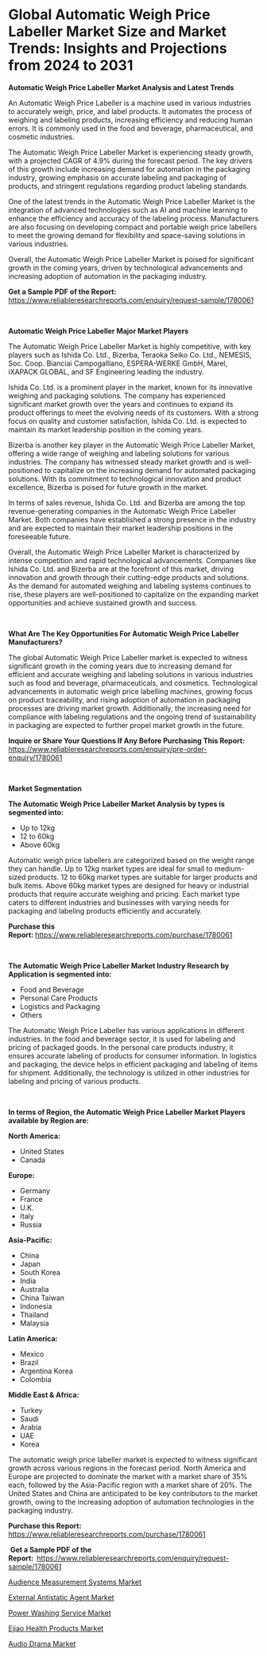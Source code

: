 <p><h1>Global Automatic Weigh Price Labeller Market Size and Market Trends: Insights and Projections from 2024 to 2031</h1></p><p><strong>Automatic Weigh Price Labeller Market Analysis and Latest Trends</strong></p>
<p><p>An Automatic Weigh Price Labeller is a machine used in various industries to accurately weigh, price, and label products. It automates the process of weighing and labeling products, increasing efficiency and reducing human errors. It is commonly used in the food and beverage, pharmaceutical, and cosmetic industries.</p><p>The Automatic Weigh Price Labeller Market is experiencing steady growth, with a projected CAGR of 4.9% during the forecast period. The key drivers of this growth include increasing demand for automation in the packaging industry, growing emphasis on accurate labeling and packaging of products, and stringent regulations regarding product labeling standards.</p><p>One of the latest trends in the Automatic Weigh Price Labeller Market is the integration of advanced technologies such as AI and machine learning to enhance the efficiency and accuracy of the labeling process. Manufacturers are also focusing on developing compact and portable weigh price labellers to meet the growing demand for flexibility and space-saving solutions in various industries.</p><p>Overall, the Automatic Weigh Price Labeller Market is poised for significant growth in the coming years, driven by technological advancements and increasing adoption of automation in the packaging industry.</p></p>
<p><strong>Get a Sample PDF of the Report:&nbsp;</strong> <a href="https://www.reliableresearchreports.com/enquiry/request-sample/1780061">https://www.reliableresearchreports.com/enquiry/request-sample/1780061</a></p>
<p>&nbsp;</p>
<p><strong>Automatic Weigh Price Labeller Major Market Players</strong></p>
<p><p>The Automatic Weigh Price Labeller Market is highly competitive, with key players such as Ishida Co. Ltd., Bizerba, Teraoka Seiko Co. Ltd., NEMESIS, Soc. Coop. Bianciai Campogalliano, ESPERA-WERKE GmbH, Marel, iXAPACK GLOBAL, and SF Engineering leading the industry.</p><p>Ishida Co. Ltd. is a prominent player in the market, known for its innovative weighing and packaging solutions. The company has experienced significant market growth over the years and continues to expand its product offerings to meet the evolving needs of its customers. With a strong focus on quality and customer satisfaction, Ishida Co. Ltd. is expected to maintain its market leadership position in the coming years.</p><p>Bizerba is another key player in the Automatic Weigh Price Labeller Market, offering a wide range of weighing and labeling solutions for various industries. The company has witnessed steady market growth and is well-positioned to capitalize on the increasing demand for automated packaging solutions. With its commitment to technological innovation and product excellence, Bizerba is poised for future growth in the market.</p><p>In terms of sales revenue, Ishida Co. Ltd. and Bizerba are among the top revenue-generating companies in the Automatic Weigh Price Labeller Market. Both companies have established a strong presence in the industry and are expected to maintain their market leadership positions in the foreseeable future.</p><p>Overall, the Automatic Weigh Price Labeller Market is characterized by intense competition and rapid technological advancements. Companies like Ishida Co. Ltd. and Bizerba are at the forefront of this market, driving innovation and growth through their cutting-edge products and solutions. As the demand for automated weighing and labeling systems continues to rise, these players are well-positioned to capitalize on the expanding market opportunities and achieve sustained growth and success.</p></p>
<p>&nbsp;</p>
<p><strong>What Are The Key Opportunities For Automatic Weigh Price Labeller Manufacturers?</strong></p>
<p><p>The global Automatic Weigh Price Labeller market is expected to witness significant growth in the coming years due to increasing demand for efficient and accurate weighing and labeling solutions in various industries such as food and beverage, pharmaceuticals, and cosmetics. Technological advancements in automatic weigh price labelling machines, growing focus on product traceability, and rising adoption of automation in packaging processes are driving market growth. Additionally, the increasing need for compliance with labeling regulations and the ongoing trend of sustainability in packaging are expected to further propel market growth in the future.</p></p>
<p><strong>Inquire or Share Your Questions If Any Before Purchasing This Report:</strong> <a href="https://www.reliableresearchreports.com/enquiry/pre-order-enquiry/1780061">https://www.reliableresearchreports.com/enquiry/pre-order-enquiry/1780061</a></p>
<p>&nbsp;</p>
<p><strong>Market Segmentation</strong></p>
<p><strong>The Automatic Weigh Price Labeller Market Analysis by types is segmented into:</strong></p>
<p><ul><li>Up to 12kg</li><li>12 to 60kg</li><li>Above 60kg</li></ul></p>
<p><p>Automatic weigh price labellers are categorized based on the weight range they can handle. Up to 12kg market types are ideal for small to medium-sized products. 12 to 60kg market types are suitable for larger products and bulk items. Above 60kg market types are designed for heavy or industrial products that require accurate weighing and pricing. Each market type caters to different industries and businesses with varying needs for packaging and labeling products efficiently and accurately.</p></p>
<p><strong>Purchase this Report:&nbsp;</strong><a href="https://www.reliableresearchreports.com/purchase/1780061">https://www.reliableresearchreports.com/purchase/1780061</a></p>
<p>&nbsp;</p>
<p><strong>The Automatic Weigh Price Labeller Market Industry Research by Application is segmented into:</strong></p>
<p><ul><li>Food and Beverage</li><li>Personal Care Products</li><li>Logistics and Packaging</li><li>Others</li></ul></p>
<p><p>The Automatic Weigh Price Labeller has various applications in different industries. In the food and beverage sector, it is used for labeling and pricing of packaged goods. In the personal care products industry, it ensures accurate labeling of products for consumer information. In logistics and packaging, the device helps in efficient packaging and labeling of items for shipment. Additionally, the technology is utilized in other industries for labeling and pricing of various products.</p></p>
<p>&nbsp;</p>
<p><strong>In terms of Region, the Automatic Weigh Price Labeller Market Players available by Region are:</strong></p>
<p>
    <p> <strong> North America: </strong>
        <ul>
            <li>United States</li>
            <li>Canada</li>
        </ul>
        </p> 
    <p> <strong> Europe: </strong>
        <ul>
            <li>Germany</li>
            <li>France</li>
            <li>U.K.</li>
            <li>Italy</li>
            <li>Russia</li>
        </ul>
        </p> 
    <p> <strong> Asia-Pacific: </strong>
        <ul>
            <li>China</li>
            <li>Japan</li>
            <li>South Korea</li>
            <li>India</li>
            <li>Australia</li>
            <li>China Taiwan</li>
            <li>Indonesia</li>
            <li>Thailand</li>
            <li>Malaysia</li>
        </ul>
        </p> 
    <p> <strong> Latin America: </strong>
        <ul>
            <li>Mexico</li>
            <li>Brazil</li>
            <li>Argentina Korea</li>
            <li>Colombia</li>
        </ul>
        </p> 
    <p> <strong> Middle East & Africa: </strong>
        <ul>
            <li>Turkey</li>
            <li>Saudi</li>
            <li>Arabia</li>
            <li>UAE</li>
            <li>Korea</li>
        </ul>
    </p>
    </p>
<p><p>The automatic weigh price labeller market is expected to witness significant growth across various regions in the forecast period. North America and Europe are projected to dominate the market with a market share of 35% each, followed by the Asia-Pacific region with a market share of 20%. The United States and China are anticipated to be key contributors to the market growth, owing to the increasing adoption of automation technologies in the packaging industry.</p></p>
<p><strong>Purchase this Report: </strong><a href="https://www.reliableresearchreports.com/purchase/1780061">https://www.reliableresearchreports.com/purchase/1780061</a></p>
<p>&nbsp;<strong>Get a Sample PDF of the Report:&nbsp;&nbsp;</strong><a href="https://www.reliableresearchreports.com/enquiry/request-sample/1780061">https://www.reliableresearchreports.com/enquiry/request-sample/1780061</a></p>
<p><strong></strong></p>
<p><p><a href="https://medium.com/@arnisaleka1951/audience-measurement-systems-market-trends-forecast-and-competitive-analysis-to-2031-13c2b883bcc8">Audience Measurement Systems Market</a></p><p><a href="https://github.com/danielneavesallisons03mba/Market-Research-Report-List-1/blob/main/external-antistatic-agent-market.md">External Antistatic Agent Market</a></p><p><a href="https://medium.com/@arnisaleka1951/power-washing-service-market-the-key-to-successful-business-strategy-forecast-till-2031-7fd56de3be59">Power Washing Service Market</a></p><p><a href="https://github.com/pizolina/Market-Research-Report-List-3/blob/main/ejiao-health-products-market.md">Ejiao Health Products Market</a></p><p><a href="https://medium.com/@reganklocko456458/audio-drama-market-analysis-its-cagr-market-segmentation-and-global-industry-overview-5a62e2d88b02">Audio Drama Market</a></p></p>